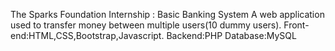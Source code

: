 The Sparks Foundation Internship : Basic Banking System
A web application used to transfer money between multiple users(10 dummy users).
Front-end:HTML,CSS,Bootstrap,Javascript.
Backend:PHP
Database:MySQL
